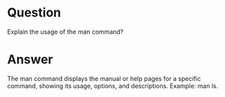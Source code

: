 # Question

Explain the usage of the man command?

# Answer

The man command displays the manual or help pages for a specific command, showing its usage, options, and descriptions. Example: man ls.